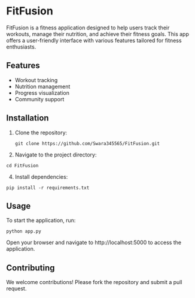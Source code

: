 # FitFusion
FitFusion is a fitness application designed to help users track their workouts, manage their nutrition, and achieve their fitness goals. This app offers a user-friendly interface with various features tailored for fitness enthusiasts.

## Features
- Workout tracking
- Nutrition management
- Progress visualization
- Community support

## Installation
1. Clone the repository:
   ```
   git clone https://github.com/Swara345565/FitFusion.git

2. Navigate to the project directory:
```
cd FitFusion
```
4. Install dependencies:
```
pip install -r requirements.txt
```
## Usage
To start the application, run:
 ```
python app.py
```
Open your browser and navigate to http://localhost:5000 to access the application.
## Contributing
We welcome contributions! Please fork the repository and submit a pull request.
